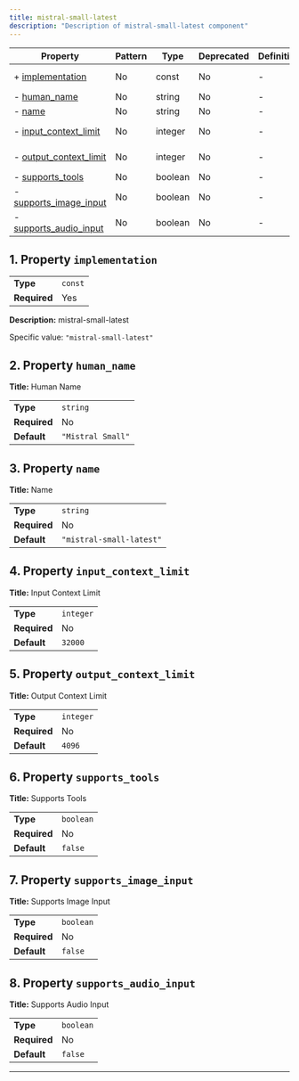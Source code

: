 ```yaml
---
title: mistral-small-latest
description: "Description of mistral-small-latest component"
---
```


| Property                                         | Pattern | Type    | Deprecated | Definition | Title/Description    |
| ------------------------------------------------ | ------- | ------- | ---------- | ---------- | -------------------- |
| + [implementation](#implementation )             | No      | const   | No         | -          | mistral-small-latest |
| - [human_name](#human_name )                     | No      | string  | No         | -          | Human Name           |
| - [name](#name )                                 | No      | string  | No         | -          | Name                 |
| - [input_context_limit](#input_context_limit )   | No      | integer | No         | -          | Input Context Limit  |
| - [output_context_limit](#output_context_limit ) | No      | integer | No         | -          | Output Context Limit |
| - [supports_tools](#supports_tools )             | No      | boolean | No         | -          | Supports Tools       |
| - [supports_image_input](#supports_image_input ) | No      | boolean | No         | -          | Supports Image Input |
| - [supports_audio_input](#supports_audio_input ) | No      | boolean | No         | -          | Supports Audio Input |

## <a name="implementation"></a>1. Property `implementation`

|              |         |
| ------------ | ------- |
| **Type**     | `const` |
| **Required** | Yes     |

**Description:** mistral-small-latest

Specific value: `"mistral-small-latest"`

## <a name="human_name"></a>2. Property `human_name`

**Title:** Human Name

|              |                   |
| ------------ | ----------------- |
| **Type**     | `string`          |
| **Required** | No                |
| **Default**  | `"Mistral Small"` |

## <a name="name"></a>3. Property `name`

**Title:** Name

|              |                          |
| ------------ | ------------------------ |
| **Type**     | `string`                 |
| **Required** | No                       |
| **Default**  | `"mistral-small-latest"` |

## <a name="input_context_limit"></a>4. Property `input_context_limit`

**Title:** Input Context Limit

|              |           |
| ------------ | --------- |
| **Type**     | `integer` |
| **Required** | No        |
| **Default**  | `32000`   |

## <a name="output_context_limit"></a>5. Property `output_context_limit`

**Title:** Output Context Limit

|              |           |
| ------------ | --------- |
| **Type**     | `integer` |
| **Required** | No        |
| **Default**  | `4096`    |

## <a name="supports_tools"></a>6. Property `supports_tools`

**Title:** Supports Tools

|              |           |
| ------------ | --------- |
| **Type**     | `boolean` |
| **Required** | No        |
| **Default**  | `false`   |

## <a name="supports_image_input"></a>7. Property `supports_image_input`

**Title:** Supports Image Input

|              |           |
| ------------ | --------- |
| **Type**     | `boolean` |
| **Required** | No        |
| **Default**  | `false`   |

## <a name="supports_audio_input"></a>8. Property `supports_audio_input`

**Title:** Supports Audio Input

|              |           |
| ------------ | --------- |
| **Type**     | `boolean` |
| **Required** | No        |
| **Default**  | `false`   |

----------------------------------------------------------------------------------------------------------------------------
